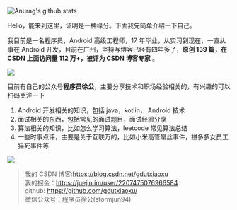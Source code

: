


<!--
**gdutxiaoxu/gdutxiaoxu** is a ✨ _special_ ✨ repository because its `README.md` (this file) appears on your GitHub profile.

Here are some ideas to get you started:

- 🔭 I’m currently working on ...
- 🌱 I’m currently learning ...
- 👯 I’m looking to collaborate on ...
- 🤔 I’m looking for help with ...
- 💬 Ask me about ...
- 📫 How to reach me: ...
- 😄 Pronouns: ...
- ⚡ Fun fact: ...
-->

![Anurag's github stats](https://github-readme-stats.vercel.app/api?username=gdutxiaoxu&show_icons=true&theme=radical)

Hello，能来到这里，证明是一种缘分。下面我先简单介绍一下自己。

我目前是一名程序员，Android 高级工程师，17 年毕业，从实习到现在，一直从事在 Android 开发，目前在广州，坚持写博客已经有四年多了，**原创 139 篇，在 CSDN 上面访问量 112 万+，被评为 CSDN 博客专家** 。

![](https://gitee.com/gdutxiaoxu/blog-picture/raw/master/21/02/20210323121149.png)

目前有自己的公众号**程序员徐公**，主要分享技术和职场经验相关的，有兴趣的可以扫码关注一下

1. Android 开发相关的知识，包括 java，kotlin， Android 技术
2. 面试相关的东西，包括常见的面试题目，面试经验分享
3. 算法相关的知识，比如怎么学习算法，leetcode 常见算法总结
4. 一些时事点评，主要是关于互联万的，比如小米高管屌丝事件，拼多多女员工猝死事件等


![](https://gitee.com/gdutxiaoxu/blog-picture/raw/master/21/02/%E7%A8%8B%E5%BA%8F%E5%91%98%E5%BE%90%E5%85%AC%20(1).png)

> 我的 CSDN 博客:https://blog.csdn.net/gdutxiaoxu <br>
> 我的掘金：https://juejin.im/user/2207475076966584  <br>
> github: https://github.com/gdutxiaoxu/  <br>
> 微信公众号：程序员徐公(stormjun94)  <br>
